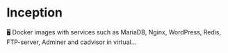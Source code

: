 # Inception
🖥️ Docker images with services such as MariaDB, Nginx, WordPress, Redis, FTP-server, Adminer and cadvisor in virtual…
